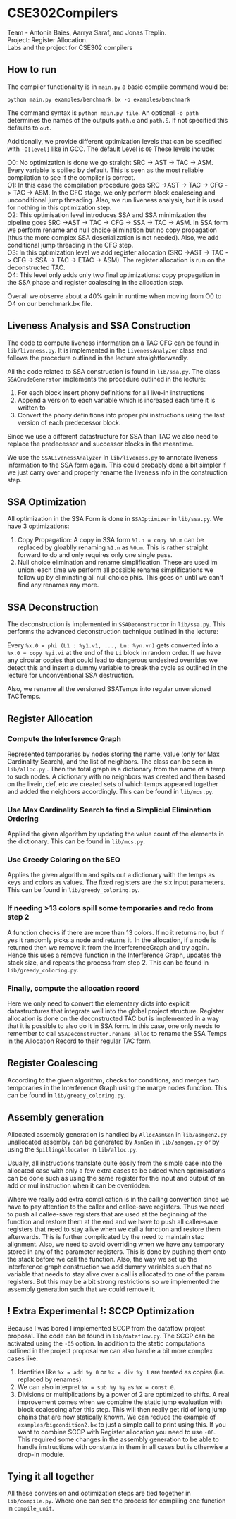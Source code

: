 # CSE302Compilers

Team - Antonia Baies, Aarrya Saraf, and Jonas Treplin. \
Project: Register Allocation. \
Labs and the project for CSE302 compilers 


## How to run

The compiler functionality is in `main.py` a basic compile command would be:

```
python main.py examples/benchmark.bx -o examples/benchmark
```

The command syntax is `python main.py file`. An optional `-o path` determines the names of the outputs `path.o` and `path.S`. 
If not specified this defaults to `out`.  

Additionally, we provide different optimization levels that can be specified with `-O[level]` like in GCC. The default Level is `O0` These levels include:

O0: No optimization is done we go straight SRC -> AST -> TAC -> ASM. Every variable is spilled by default. This is seen as the most reliable compilation to see if the compiler is correct.   
O1: In this case the compilation procedure goes SRC ->AST -> TAC -> CFG -> TAC -> ASM. In the CFG stage, we only perform block coalescing and unconditional jump threading. Also, we run liveness analysis, but it is used for nothing in this optimization step.  
O2:  This optimisation level introduces SSA and SSA minimization the pipeline goes SRC ->AST -> TAC -> CFG -> SSA -> TAC -> ASM. In SSA form we perform rename and null choice elimination but no copy propagation (thus the more complex SSA deserialization is not needed). Also, we add conditional jump threading in the CFG step.   
O3: In this optimization level we add register allocation (SRC ->AST -> TAC -> CFG -> SSA -> TAC -> ETAC -> ASM).  The register allocation is run on the deconstructed TAC.  
O4: This level only adds only two final optimizations: copy propagation in the SSA phase and register coalescing in the allocation step. 

Overall we observe about a 40% gain in runtime when moving from O0 to O4 on our benchmark.bx file.

## Liveness Analysis and SSA Construction

The code to compute liveness information on a TAC CFG can be found in `lib/liveness.py`. It is implemented in the `LivenessAnalyzer` class and follows the procedure outlined in the lecture straightforwardly.

All the code related to SSA construction is found in `lib/ssa.py`. The class `SSACrudeGenerator` implements the procedure outlined in the lecture:

1. For each block insert phony definitions for all live-in instructions
2. Append a version to each variable which is increased each time it is written to 
3. Convert the phony definitions into proper phi instructions using the last version of each predecessor block.

Since we use a different datastructure for SSA than TAC we also need to replace the predecessor and successor blocks in the meantime. 

We use the `SSALivenessAnalyzer` in `lib/liveness.py` to annotate liveness information to the SSA form again. This could probably done a bit simpler if we just carry over and properly rename the liveness info in the construction step.

## SSA Optimization

All optimization in the SSA Form is done in `SSAOptimizer` in `lib/ssa.py`. We have 3 optimizations:

1. Copy Propagation: A copy in SSA form `%1.n = copy %0.m` can be replaced by gloablly renaming `%1.n` as `%0.m`. This is rather straight forward to do and only requires only one single pass.
2. Null choice elimination and rename simplification. These are used im union: each time we perform all possible rename simplifications we follow up by eliminating all null choice phis. This goes on until we can't find any renames any more.

## SSA Deconstruction

The deconstruction is implemented in `SSADeconstructor` in `lib/ssa.py`. This performs the advanced deconstruction technique outlined in the lecture:

Every `%x.0 = phi (L1 : %y1.v1, ..., Ln: %yn.vn)` gets converted into a `%x.0 = copy %yi.vi` at the end of the `Li` block in random order. If we have any circular copies that could lead to dangerous undesired overrides we detect this and insert a dummy variable to break the cycle as outlined in the lecture for unconventional SSA destruction.

Also, we rename all the versioned SSATemps into regular unversioned TACTemps.

## Register Allocation

### Compute the Interference Graph

Represented temporaries by nodes storing the name, value (only for Max Cardinality Search), and the list of neighbors. The class can be seen in `lib/alloc.py` . Then the total graph is a dictionary from the name of a temp to such nodes. A dictionary with no neighbors was created and then based on the livein, def, etc we created sets of which temps appeared together and added the neighbors accordingly. This can be found in `lib/mcs.py`.

### Use Max Cardinality Search to find a Simplicial Elimination Ordering 

Applied the given algorithm by updating the value count of the elements in the dictionary. This can be found in `lib/mcs.py`.

### Use Greedy Coloring on the SEO

Applies the given algorithm and spits out a dictionary with the temps as keys and colors as values. The fixed registers are the six input parameters. This can be found in `lib/greedy_coloring.py`.


### If needing >13 colors spill some temporaries and redo from step 2
A function checks if there are more than 13 colors. If no it returns no, but if yes it randomly picks a node and returns it. In the allocation, if a node is returned then we remove it from the InterferenceGraph and try again. Hence this uses a remove function in the Interference Graph, updates the stack size, and repeats the process from step 2. This can be found in `lib/greedy_coloring.py`.

### Finally, compute the allocation record

Here we only need to convert the elementary dicts into explicit datastructures that integrate well into the global project structure.
Register allocation is done on the deconstructed TAC but is implemented in a way that it is possible to also do it in SSA form. In this case, one only needs to remember to call `SSADeconstructor.rename_alloc` to rename the SSA Temps in the Allocation Record to their regular TAC form.

## Register Coalescing 

According to the given algorithm, checks for conditions, and merges two temporaries in the Interference Graph using the marge nodes function. This can be found in `lib/greedy_coloring.py`.

## Assembly generation

Allocated assembly generation is handled by `AllocAsmGen` in `lib/asmgen2.py` unallocated assembly can be generated by `AsmGen` in `lib/asmgen.py` or by using the `SpillingAllocator` in `lib/alloc.py`.

Usually, all instructions translate quite easily from the simple case into the allocated case with only a few extra cases to be added when optimisations can be done such as using the same register for the input and output of an add or mul instruction when it can be overridden.

Where we really add extra complication is in the calling convention since we have to pay attention to the caller and callee-save registers. Thus we need to push all callee-save registers that are used at the beginning of the function and restore them at the end and we have to push all caller-save registers that need to stay alive when we call a function and restore them afterwards. This is further complicated by the need to maintain stac alignment. Also, we need to avoid overriding when we have any temporary stored in any of the parameter registers. This is done by pushing them onto the stack before we call the function. Also, the way we set up the interference graph construction we add dummy variables such that no variable that needs to stay alive over a call is allocated to one of the param registers. But this may be a bit strong restrictions so we implemented the assembly generation such that we could remove it.

## ! Extra Experimental !: SCCP Optimization

Because I was bored I implemented SCCP from the dataflow project proposal. The code can be found in `lib/dataflow.py`. The SCCP can be activated using the `-O5` option. In addition to the static computations outlined in the project proposal we can also handle a bit more complex cases like: 
1. Identities like `%x = add %y 0` or `%x = div %y 1` are treated as copies (i.e. replaced by renames).
2. We can also interpret `%x = sub %y %y` as `%x = const 0`.
3. Divisions or multiplications by a power of 2 are optimized to shifts.
A real improvement comes when we combine the static jump evaluation with block coalescing after this step. This will then really get rid of long jump chains that are now statically known. We can reduce the example of `examples/bigcondition2.bx` to just a simple call to print using this. If you want to combine SCCP with Register allocation you need to use `-O6`. This required some changes in the assembly generation to be able to handle instructions with constants in them in all cases but is otherwise a drop-in module.

## Tying it all together

All these conversion and optimization steps are tied together in `lib/compile.py`. Where one can see the process for compiling one function in `compile_unit`.
